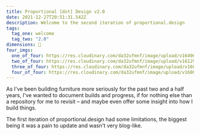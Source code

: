 ```yaml
---
title: Proportional [dot] Design v2.0
date: 2021-12-27T20:51:31.542Z
description: Welcome to the second iteration of proportional.design
tags:
  tag_one: welcome
  tag_two: "2.0"
dimensions: 👋
four_imgs:
  one_of_four: https://res.cloudinary.com/da32ufmnf/image/upload/v1640643324/proportional.design/IMG_7756_gzjbfj.jpg
  two_of_four: https://res.cloudinary.com/da32ufmnf/image/upload/v1612969573/proportional.design/social-00_o80ipz.jpg
  three_of_four: https://res.cloudinary.com/da32ufmnf/image/upload/v1605733593/proportional.design/social4_ryeulk.png
  four_of_four: https://res.cloudinary.com/da32ufmnf/image/upload/v1600742638/proportional.design/IMG_4891_krocba.jpg
---
```


As I've been building furniture more seriously for the past two and a half years, I've wanted to document builds and progress, if for nothing else than a repository for me to revisit – and maybe even offer some insight into how I build things.

The first iteration of proportional.design had some limitations, the biggest being it was a pain to update and wasn't very blog-like.
